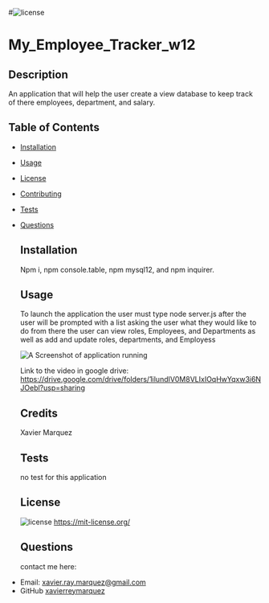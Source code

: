 #![license](https://img.shields.io/badge/License-MIT-green)

# My_Employee_Tracker_w12

## Description

An application that will help the user create a view database to keep track of there employees, department, and salary.

## Table of Contents

- [Installation](#installation)
- [Usage](#usage)
- [License](#license)
- [Contributing](#contributing)
- [Tests](#tests)
- [Questions](#questions)

  ## Installation

  Npm i, npm console.table, npm mysql12, and npm inquirer.

  ## Usage

  To launch the application the user must type node server.js after the user will be prompted with a list asking the user what they would like to do from there the user can view roles, Employees, and Departments as well as add and update roles, departments, and Employess

  ![A Screenshot of application running](./assets/screenshots/Screenshot.png "A video of the database application in use")

  Link to the video in google drive: https://drive.google.com/drive/folders/1ilundIV0M8VLIxIOqHwYqxw3i6NJOebl?usp=sharing

  ## Credits

  Xavier Marquez

  ## Tests

  no test for this application

  ## License

  ![license](https://img.shields.io/badge/License-MIT-green)
  https://mit-license.org/

  ## Questions

  contact me here:

* Email: xavier.ray.marquez@gmail.com
* GitHub [xavierreymarquez](https://github.com/xavierreymarquez)
